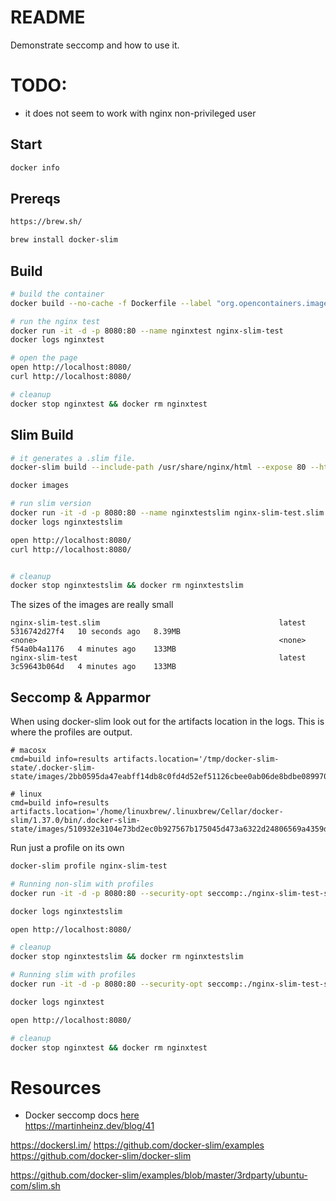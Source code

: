 # README
Demonstrate seccomp and how to use it.

# TODO:
* it does not seem to work with nginx non-privileged user

## Start
```sh
docker info 
```

## Prereqs
```sh
https://brew.sh/

brew install docker-slim
```

## Build 
```sh
# build the container
docker build --no-cache -f Dockerfile --label "org.opencontainers.image.created=$(date '+%Y-%m-%dT%H:%M:%SZ')" --label "org.opencontainers.image.version=${githubsha}" --label "org.opencontainers.image.url=$(git remote get-url origin)" -t nginx-slim-test .

# run the nginx test
docker run -it -d -p 8080:80 --name nginxtest nginx-slim-test
docker logs nginxtest 

# open the page
open http://localhost:8080/
curl http://localhost:8080/

# cleanup
docker stop nginxtest && docker rm nginxtest
```

## Slim Build
```sh
# it generates a .slim file.  
docker-slim build --include-path /usr/share/nginx/html --expose 80 --http-probe-cmd / nginx-slim-test

docker images

# run slim version
docker run -it -d -p 8080:80 --name nginxtestslim nginx-slim-test.slim
docker logs nginxtestslim 

open http://localhost:8080/
curl http://localhost:8080/


# cleanup
docker stop nginxtestslim && docker rm nginxtestslim
```

The sizes of the images are really small 
```text
nginx-slim-test.slim                                        latest    5316742d27f4   10 seconds ago   8.39MB
<none>                                                      <none>    f54a0b4a1176   4 minutes ago    133MB
nginx-slim-test                                             latest    3c59643b064d   4 minutes ago    133MB
```


## Seccomp & Apparmor
When using docker-slim look out for the artifacts location in the logs.  This is where the profiles are output. 
```text
# macosx
cmd=build info=results artifacts.location='/tmp/docker-slim-state/.docker-slim-state/images/2bb0595da47eabff14db8c0fd4d52ef51126cbee0ab06de8bdbe089970c41098/artifacts' 

# linux
cmd=build info=results artifacts.location='/home/linuxbrew/.linuxbrew/Cellar/docker-slim/1.37.0/bin/.docker-slim-state/images/510932e3104e73bd2ec0b927567b175045d473a6322d24806569a4359da53961/artifacts' 
```

Run just a profile on its own
```sh
docker-slim profile nginx-slim-test
```

```sh
# Running non-slim with profiles
docker run -it -d -p 8080:80 --security-opt seccomp:./nginx-slim-test-seccomp.json --name nginxtestslim nginx-slim-test.slim

docker logs nginxtestslim 

open http://localhost:8080/

# cleanup
docker stop nginxtestslim && docker rm nginxtestslim
```


```sh
# Running slim with profiles
docker run -it -d -p 8080:80 --security-opt seccomp:./nginx-slim-test-seccomp.json --name nginxtest nginx-slim-test

docker logs nginxtest

open http://localhost:8080/

# cleanup
docker stop nginxtest && docker rm nginxtest
```



# Resources 
* Docker seccomp docs [here](https://docs.docker.com/engine/security/seccomp/)  
https://martinheinz.dev/blog/41

https://dockersl.im/
https://github.com/docker-slim/examples
https://github.com/docker-slim/docker-slim

https://github.com/docker-slim/examples/blob/master/3rdparty/ubuntu-com/slim.sh